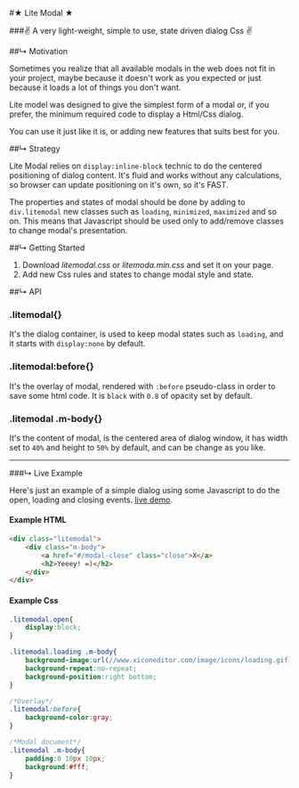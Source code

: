 
#★ Lite Modal ★

###✌ A very light-weight, simple to use, state driven dialog Css ✌


##↳ Motivation

Sometimes you realize that all available modals in the web does not fit in your project, maybe because it doesn't work as you expected or just because it loads a lot of things you don't want.

Lite model was designed to give the simplest form of a modal or, if you prefer, the minimum required code to display a Html/Css dialog.

You can use it just like it is, or adding new features that suits best for you.

##↳ Strategy

Lite Modal relies on `display:inline-block` technic to do the centered positioning of dialog content. It's fluid and works without any calculations, so browser can update positioning on it's own, so it's FAST.

The properties and states of modal should be done by adding to `div.litemodal` new classes such as `loading`, `minimized`, `maximized` and so on. This means that Javascript should be used only to add/remove classes to change modal's presentation.

##↳ Getting Started

1. Download *litemodal.css* or *litemoda.min.css* and set it on your page.
2. Add new Css rules and states to change modal style and state.

##↳  API

### .litemodal{}
It's the dialog container, is used to keep modal states such as `loading`, and it starts with `display:none` by default.

### .litemodal:before{}
It's the overlay of modal, rendered with `:before` pseudo-class in order to save some html code. It is `black` with `0.8` of opacity set by default.

### .litemodal .m-body{}
It's the content of modal, is the centered area of dialog window, it has width set to `40%` and height to `50%` by default, and can be change as you like.

---

###↳ Live Example

Here's just an example of a simple dialog using some Javascript to do the open, loading and closing events. [live demo](https://rawgit.com/Javiani/Litemodal/master/index.htm).

#### Example HTML
```html
<div class="litemodal">
	<div class="m-body">
		<a href="#/modal-close" class="close">X</a>
		<h2>Yeeey! =)</h2>
	</div>
</div>
```

#### Example Css
```css
.litemodal.open{
	display:block;
}

.litemodal.loading .m-body{
	background-image:url(//www.xiconeditor.com/image/icons/loading.gif);
	background-repeat:no-repeat;
	background-position:right bottom;
}

/*Overlay*/
.litemodal:before{
	background-color:gray;
}

/*Modal document*/
.litemodal .m-body{
	padding:0 10px 10px;
	background:#fff;
}
```
